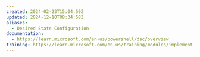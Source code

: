 ```yaml
---
created: 2024-02-23T15:04:50Z
updated: 2024-12-10T08:34:58Z
aliases:
  - Desired State Configuration
documentation:
  - https://learn.microsoft.com/en-us/powershell/dsc/overview
training: https://learn.microsoft.com/en-us/training/modules/implement-desired-state-configuration-dsc/
---
```

